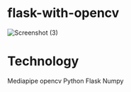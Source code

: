 # flask-with-opencv
![Screenshot (3)](https://user-images.githubusercontent.com/114731878/212879963-3bb79fcb-e4c3-413d-b7b7-311567a8e257.png)
# Technology
Mediapipe
opencv
Python
Flask
Numpy

